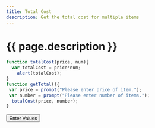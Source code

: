 ```yaml
---
title: Total Cost
description: Get the total cost for multiple items
---
```


# {{ page.description }}

<script src="/cse/day03/totalCost.js"></script>

```javascript
function totalCost(price, num){
  var totalCost = price*num;
    alert(totalCost);
}
function getTotal(){
 var price = prompt("Please enter price of item.");
 var number = prompt("Please enter number of items.");
  totalCost(price, number);
}
```

<button type="button" onclick="getTotal()">Enter Values</button>
